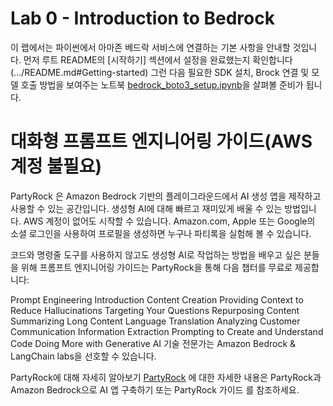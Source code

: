 # Lab 0 - Introduction to Bedrock

이 랩에서는 파이썬에서 아마존 베드락 서비스에 연결하는 기본 사항을 안내할 것입니다.
먼저 루트 README의 [시작하기] 섹션에서 설정을 완료했는지 확인합니다(.../README.md#Getting-started)
그런 다음 필요한 SDK 설치, Brock 연결 및 모델 호출 방법을 보여주는 노트북 [bedrock_boto3_setup.ipynb](bedrock_boto3_setup.ipynb)을 살펴볼 준비가 됩니다.

# 대화형 프롬프트 엔지니어링 가이드(AWS 계정 불필요)
PartyRock 은 Amazon Bedrock 기반의 플레이그라운드에서 AI 생성 앱을 제작하고 사용할 수 있는 공간입니다. 생성형 AI에 대해 빠르고 재미있게 배울 수 있는 방법입니다. AWS 계정이 없어도 시작할 수 있습니다. Amazon.com, Apple 또는 Google의 소셜 로그인을 사용하여 프로필을 생성하면 누구나 파티록을 실험해 볼 수 있습니다.

코드와 명령줄 도구를 사용하지 않고도 생성형 AI로 작업하는 방법을 배우고 싶은 분들을 위해 프롬프트 엔지니어링 가이드는 PartyRock을 통해 다음 챕터를 무료로 제공합니다:

Prompt Engineering Introduction 
Content Creation 
Providing Context to Reduce Hallucinations 
Targeting Your Questions 
Repurposing Content 
Summarizing Long Content 
Language Translation 
Analyzing Customer Communication 
Information Extraction 
Prompting to Create and Understand Code 
Doing More with Generative AI 
기술 전문가는 Amazon Bedrock & LangChain labs을 선호할 수 있습니다.

PartyRock에 대해 자세히 알아보기
[PartyRock](https://aws.amazon.com/ko/blogs/aws/build-ai-apps-with-partyrock-and-amazon-bedrock/) 에 대한 자세한 내용은 PartyRock과 Amazon Bedrock으로 AI 앱 구축하기  또는 PartyRock 가이드 를 참조하세요.
